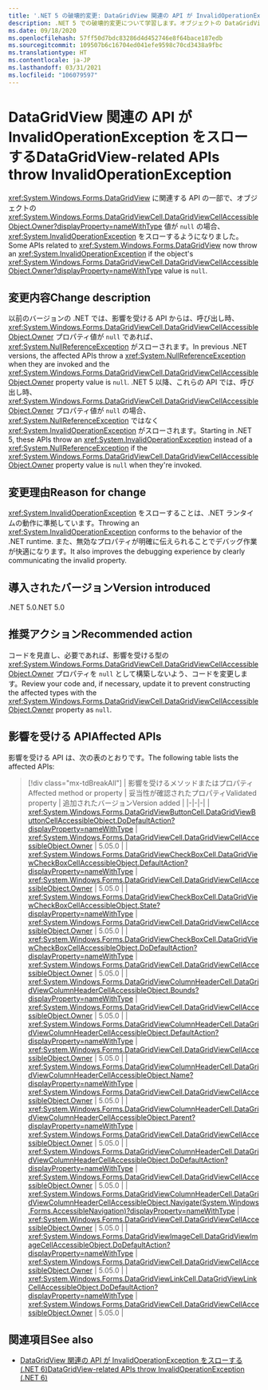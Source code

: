 ```yaml
---
title: '.NET 5 の破壊的変更: DataGridView 関連の API が InvalidOperationException をスローする'
description: .NET 5 での破壊的変更について学習します。オブジェクトの DataGridViewCellAccessibleObject.Owner 値が null の場合に、DataGridView に関連する一部の API で例外がスローされます。
ms.date: 09/18/2020
ms.openlocfilehash: 57ff50d7bdc83286d4d452746e8f64bace187edb
ms.sourcegitcommit: 109507b6c16704ed041efe9598c70cd3438a9fbc
ms.translationtype: HT
ms.contentlocale: ja-JP
ms.lasthandoff: 03/31/2021
ms.locfileid: "106079597"
---
```

# <a name="datagridview-related-apis-throw-invalidoperationexception"></a><span data-ttu-id="28d7d-103">DataGridView 関連の API が InvalidOperationException をスローする</span><span class="sxs-lookup"><span data-stu-id="28d7d-103">DataGridView-related APIs throw InvalidOperationException</span></span>

<span data-ttu-id="28d7d-104"><xref:System.Windows.Forms.DataGridView> に関連する API の一部で、オブジェクトの <xref:System.Windows.Forms.DataGridViewCell.DataGridViewCellAccessibleObject.Owner?displayProperty=nameWithType> 値が `null` の場合、<xref:System.InvalidOperationException> をスローするようになりました。</span><span class="sxs-lookup"><span data-stu-id="28d7d-104">Some APIs related to <xref:System.Windows.Forms.DataGridView> now throw an <xref:System.InvalidOperationException> if the object's <xref:System.Windows.Forms.DataGridViewCell.DataGridViewCellAccessibleObject.Owner?displayProperty=nameWithType> value is `null`.</span></span>

## <a name="change-description"></a><span data-ttu-id="28d7d-105">変更内容</span><span class="sxs-lookup"><span data-stu-id="28d7d-105">Change description</span></span>

<span data-ttu-id="28d7d-106">以前のバージョンの .NET では、影響を受ける API からは、呼び出し時、<xref:System.Windows.Forms.DataGridViewCell.DataGridViewCellAccessibleObject.Owner> プロパティ値が `null` であれば、<xref:System.NullReferenceException> がスローされます。</span><span class="sxs-lookup"><span data-stu-id="28d7d-106">In previous .NET versions, the affected APIs throw a <xref:System.NullReferenceException> when they are invoked and the <xref:System.Windows.Forms.DataGridViewCell.DataGridViewCellAccessibleObject.Owner> property value is `null`.</span></span> <span data-ttu-id="28d7d-107">.NET 5 以降、これらの API では、呼び出し時、<xref:System.Windows.Forms.DataGridViewCell.DataGridViewCellAccessibleObject.Owner> プロパティ値が `null` の場合、<xref:System.NullReferenceException> ではなく <xref:System.InvalidOperationException> がスローされます。</span><span class="sxs-lookup"><span data-stu-id="28d7d-107">Starting in .NET 5, these APIs throw an <xref:System.InvalidOperationException> instead of a <xref:System.NullReferenceException> if the <xref:System.Windows.Forms.DataGridViewCell.DataGridViewCellAccessibleObject.Owner> property value is `null` when they're invoked.</span></span>

## <a name="reason-for-change"></a><span data-ttu-id="28d7d-108">変更理由</span><span class="sxs-lookup"><span data-stu-id="28d7d-108">Reason for change</span></span>

<span data-ttu-id="28d7d-109"><xref:System.InvalidOperationException> をスローすることは、.NET ランタイムの動作に準拠しています。</span><span class="sxs-lookup"><span data-stu-id="28d7d-109">Throwing an <xref:System.InvalidOperationException> conforms to the behavior of the .NET runtime.</span></span> <span data-ttu-id="28d7d-110">また、無効なプロパティが明確に伝えられることでデバッグ作業が快適になります。</span><span class="sxs-lookup"><span data-stu-id="28d7d-110">It also improves the debugging experience by clearly communicating the invalid property.</span></span>

## <a name="version-introduced"></a><span data-ttu-id="28d7d-111">導入されたバージョン</span><span class="sxs-lookup"><span data-stu-id="28d7d-111">Version introduced</span></span>

<span data-ttu-id="28d7d-112">.NET 5.0</span><span class="sxs-lookup"><span data-stu-id="28d7d-112">.NET 5.0</span></span>

## <a name="recommended-action"></a><span data-ttu-id="28d7d-113">推奨アクション</span><span class="sxs-lookup"><span data-stu-id="28d7d-113">Recommended action</span></span>

<span data-ttu-id="28d7d-114">コードを見直し、必要であれば、影響を受ける型の <xref:System.Windows.Forms.DataGridViewCell.DataGridViewCellAccessibleObject.Owner> プロパティを `null` として構築しないよう、コードを変更します。</span><span class="sxs-lookup"><span data-stu-id="28d7d-114">Review your code and, if necessary, update it to prevent constructing the affected types with the <xref:System.Windows.Forms.DataGridViewCell.DataGridViewCellAccessibleObject.Owner> property as `null`.</span></span>

## <a name="affected-apis"></a><span data-ttu-id="28d7d-115">影響を受ける API</span><span class="sxs-lookup"><span data-stu-id="28d7d-115">Affected APIs</span></span>

<span data-ttu-id="28d7d-116">影響を受ける API は、次の表のとおりです。</span><span class="sxs-lookup"><span data-stu-id="28d7d-116">The following table lists the affected APIs:</span></span>

> [!div class="mx-tdBreakAll"]
> | <span data-ttu-id="28d7d-117">影響を受けるメソッドまたはプロパティ</span><span class="sxs-lookup"><span data-stu-id="28d7d-117">Affected method or property</span></span> | <span data-ttu-id="28d7d-118">妥当性が確認されたプロパティ</span><span class="sxs-lookup"><span data-stu-id="28d7d-118">Validated property</span></span> | <span data-ttu-id="28d7d-119">追加されたバージョン</span><span class="sxs-lookup"><span data-stu-id="28d7d-119">Version added</span></span> |
> |-|-|-|
> | <xref:System.Windows.Forms.DataGridViewButtonCell.DataGridViewButtonCellAccessibleObject.DoDefaultAction?displayProperty=nameWithType> | <xref:System.Windows.Forms.DataGridViewCell.DataGridViewCellAccessibleObject.Owner> | <span data-ttu-id="28d7d-120">5.0</span><span class="sxs-lookup"><span data-stu-id="28d7d-120">5.0</span></span> |
> | <xref:System.Windows.Forms.DataGridViewCheckBoxCell.DataGridViewCheckBoxCellAccessibleObject.DefaultAction?displayProperty=nameWithType> | <xref:System.Windows.Forms.DataGridViewCell.DataGridViewCellAccessibleObject.Owner> | <span data-ttu-id="28d7d-121">5.0</span><span class="sxs-lookup"><span data-stu-id="28d7d-121">5.0</span></span> |
> | <xref:System.Windows.Forms.DataGridViewCheckBoxCell.DataGridViewCheckBoxCellAccessibleObject.State?displayProperty=nameWithType> | <xref:System.Windows.Forms.DataGridViewCell.DataGridViewCellAccessibleObject.Owner> | <span data-ttu-id="28d7d-122">5.0</span><span class="sxs-lookup"><span data-stu-id="28d7d-122">5.0</span></span> |
> | <xref:System.Windows.Forms.DataGridViewCheckBoxCell.DataGridViewCheckBoxCellAccessibleObject.DoDefaultAction?displayProperty=nameWithType> | <xref:System.Windows.Forms.DataGridViewCell.DataGridViewCellAccessibleObject.Owner> | <span data-ttu-id="28d7d-123">5.0</span><span class="sxs-lookup"><span data-stu-id="28d7d-123">5.0</span></span> |
> | <xref:System.Windows.Forms.DataGridViewColumnHeaderCell.DataGridViewColumnHeaderCellAccessibleObject.Bounds?displayProperty=nameWithType> | <xref:System.Windows.Forms.DataGridViewCell.DataGridViewCellAccessibleObject.Owner> | <span data-ttu-id="28d7d-124">5.0</span><span class="sxs-lookup"><span data-stu-id="28d7d-124">5.0</span></span> |
> | <xref:System.Windows.Forms.DataGridViewColumnHeaderCell.DataGridViewColumnHeaderCellAccessibleObject.DefaultAction?displayProperty=nameWithType> | <xref:System.Windows.Forms.DataGridViewCell.DataGridViewCellAccessibleObject.Owner> | <span data-ttu-id="28d7d-125">5.0</span><span class="sxs-lookup"><span data-stu-id="28d7d-125">5.0</span></span> |
> | <xref:System.Windows.Forms.DataGridViewColumnHeaderCell.DataGridViewColumnHeaderCellAccessibleObject.Name?displayProperty=nameWithType> | <xref:System.Windows.Forms.DataGridViewCell.DataGridViewCellAccessibleObject.Owner> | <span data-ttu-id="28d7d-126">5.0</span><span class="sxs-lookup"><span data-stu-id="28d7d-126">5.0</span></span> |
> | <xref:System.Windows.Forms.DataGridViewColumnHeaderCell.DataGridViewColumnHeaderCellAccessibleObject.Parent?displayProperty=nameWithType> | <xref:System.Windows.Forms.DataGridViewCell.DataGridViewCellAccessibleObject.Owner> | <span data-ttu-id="28d7d-127">5.0</span><span class="sxs-lookup"><span data-stu-id="28d7d-127">5.0</span></span> |
> | <xref:System.Windows.Forms.DataGridViewColumnHeaderCell.DataGridViewColumnHeaderCellAccessibleObject.DoDefaultAction?displayProperty=nameWithType> | <xref:System.Windows.Forms.DataGridViewCell.DataGridViewCellAccessibleObject.Owner> | <span data-ttu-id="28d7d-128">5.0</span><span class="sxs-lookup"><span data-stu-id="28d7d-128">5.0</span></span> |
> | <xref:System.Windows.Forms.DataGridViewColumnHeaderCell.DataGridViewColumnHeaderCellAccessibleObject.Navigate(System.Windows.Forms.AccessibleNavigation)?displayProperty=nameWithType> | <xref:System.Windows.Forms.DataGridViewCell.DataGridViewCellAccessibleObject.Owner> | <span data-ttu-id="28d7d-129">5.0</span><span class="sxs-lookup"><span data-stu-id="28d7d-129">5.0</span></span> |
> | <xref:System.Windows.Forms.DataGridViewImageCell.DataGridViewImageCellAccessibleObject.DoDefaultAction?displayProperty=nameWithType> | <xref:System.Windows.Forms.DataGridViewCell.DataGridViewCellAccessibleObject.Owner> | <span data-ttu-id="28d7d-130">5.0</span><span class="sxs-lookup"><span data-stu-id="28d7d-130">5.0</span></span> |
> | <xref:System.Windows.Forms.DataGridViewLinkCell.DataGridViewLinkCellAccessibleObject.DoDefaultAction?displayProperty=nameWithType> | <xref:System.Windows.Forms.DataGridViewCell.DataGridViewCellAccessibleObject.Owner> | <span data-ttu-id="28d7d-131">5.0</span><span class="sxs-lookup"><span data-stu-id="28d7d-131">5.0</span></span> |

## <a name="see-also"></a><span data-ttu-id="28d7d-132">関連項目</span><span class="sxs-lookup"><span data-stu-id="28d7d-132">See also</span></span>

- [<span data-ttu-id="28d7d-133">DataGridView 関連の API が InvalidOperationException をスローする (.NET 6)</span><span class="sxs-lookup"><span data-stu-id="28d7d-133">DataGridView-related APIs throw InvalidOperationException (.NET 6)</span></span>](../6.0/null-owner-causes-invalidoperationexception.md)

<!--

### Affected APIs

- `M:System.Windows.Forms.DataGridViewButtonCell.DataGridViewButtonCellAccessibleObject.DoDefaultAction`
- `P:System.Windows.Forms.DataGridViewCheckBoxCell.DataGridViewCheckBoxCellAccessibleObject.DefaultAction`
- `P:System.Windows.Forms.DataGridViewCheckBoxCell.DataGridViewCheckBoxCellAccessibleObject.State`
- `M:System.Windows.Forms.DataGridViewCheckBoxCell.DataGridViewCheckBoxCellAccessibleObject.DoDefaultAction`
- `P:System.Windows.Forms.DataGridViewColumnHeaderCell.DataGridViewColumnHeaderCellAccessibleObject.Bounds`
- `P:System.Windows.Forms.DataGridViewColumnHeaderCell.DataGridViewColumnHeaderCellAccessibleObject.DefaultAction`
- `P:System.Windows.Forms.DataGridViewColumnHeaderCell.DataGridViewColumnHeaderCellAccessibleObject.Name`
- `P:System.Windows.Forms.DataGridViewColumnHeaderCell.DataGridViewColumnHeaderCellAccessibleObject.Parent`
- `M:System.Windows.Forms.DataGridViewColumnHeaderCell.DataGridViewColumnHeaderCellAccessibleObject.DoDefaultAction`
- `M:System.Windows.Forms.DataGridViewColumnHeaderCell.DataGridViewColumnHeaderCellAccessibleObject.Navigate(System.Windows.Forms.AccessibleNavigation)`
- `M:System.Windows.Forms.DataGridViewImageCell.DataGridViewImageCellAccessibleObject.DoDefaultAction`
- `M:System.Windows.Forms.DataGridViewLinkCell.DataGridViewLinkCellAccessibleObject.DoDefaultAction`

### Category

Windows Forms

-->
